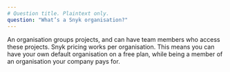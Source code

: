 ```yaml
---
# Question title. Plaintext only.
question: "What’s a Snyk organisation?"
---
```

An organisation groups projects, and can have team members who access these projects. Snyk pricing works per organisation. This means you can have your own default organisation on a free plan, while being a member of an organisation your company pays for.
